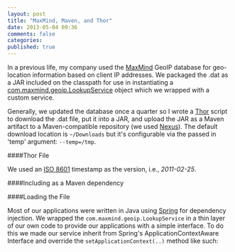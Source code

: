 ```yaml
---
layout: post
title: "MaxMind, Maven, and Thor"
date: 2013-05-04 09:36
comments: false
categories: 
published: true
---
```


In a previous life, my company used the [MaxMind](http://www.maxmind.com/en/home) GeoIP database for geo-location information based on client IP addresses. We packaged the .dat as a JAR included on the classpath for use in instantiating a [com.maxmind.geoip.LookupService](https://github.com/maxmind/geoip-api-java/blob/master/source/com/maxmind/geoip/LookupService.java) object which we wrapped with a custom service. 

<!-- more -->

Generally, we updated the database once a quarter so I wrote a [Thor](https://github.com/wycats/thor) script to download the .dat file, put it into a JAR, and upload the JAR as a Maven artifact to a Maven-compatible repository (we used [Nexus](http://www.sonatype.org/nexus/)). The default download location is ```~/Downloads``` but it's configurable via the passed in 'temp' argument: ```--temp=/tmp```.

####Thor File

<div class="row-fluid">
  <div class="span10">
    <script src="https://gist.github.com/cacoco/5518012.js"></script>
  </div>
</div>

We used an [ISO 8601](http://en.wikipedia.org/wiki/ISO_8601) timestamp as the version, i.e., _2011-02-25_. 

####Including as a Maven dependency

<div class="row-fluid">
  <div class="span8">
	<script src="https://gist.github.com/cacoco/5518076.js"></script>
  </div>
</div> 

####Loading the File

Most of our applications were written in Java using [Spring](http://www.springsource.org/documentation) for dependency injection. We wrapped the ```com.maxmind.geoip.LookupService``` in a thin layer of our own code to provide our applications with a simple interface. To do this we made our service inherit from Spring's ApplicationContextAware Interface and override the ```setApplicationContext(..)``` method like such:

<div class="row-fluid">
  <div class="span10">
    <script src="https://gist.github.com/cacoco/5518218.js"></script>
  </div>
</div> 


